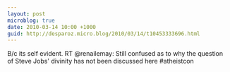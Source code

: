 ```yaml
---
layout: post
microblog: true
date: 2010-03-14 10:00 +1000
guid: http://desparoz.micro.blog/2010/03/14/t10453333696.html
---
```

B/c its self evident. RT @renailemay: Still confused as to why the question of Steve Jobs' divinity has not been discussed here #atheistcon
